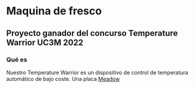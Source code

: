 # Maquina de fresco
## Proyecto ganador del concurso Temperature Warrior UC3M 2022 

### Qué es

Nuestro Temperature Warrior es un dispositivo de control de temperatura automático de bajo coste. Una placa [Meadow](https://www.wildernesslabs.co/) 
